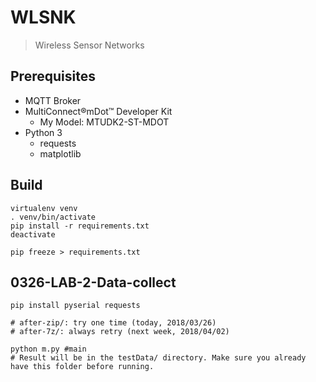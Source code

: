 # WLSNK

> Wireless Sensor Networks

## Prerequisites

- MQTT Broker
- MultiConnect®mDot™ Developer Kit
    - My Model: MTUDK2-ST-MDOT
- Python 3
    - requests
    - matplotlib

## Build

```
virtualenv venv
. venv/bin/activate
pip install -r requirements.txt
deactivate

pip freeze > requirements.txt
```

## 0326-LAB-2-Data-collect

```
pip install pyserial requests

# after-zip/: try one time (today, 2018/03/26)
# after-7z/: always retry (next week, 2018/04/02)

python m.py #main
# Result will be in the testData/ directory. Make sure you already have this folder before running.
```
